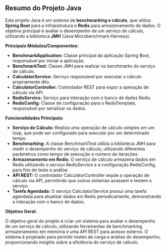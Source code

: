 ## Resumo do Projeto Java

Este projeto Java é um sistema de **benchmarking e cálculo**, que utiliza **Spring Boot** para a infraestrutura e **Redis** para armazenamento de dados. O objetivo principal é avaliar o desempenho de um serviço de cálculo, utilizando a biblioteca **JMH** (Java Microbenchmark Harness).

**Principais Módulos/Componentes:**

* **BenchmarkApplication:** Classe principal da aplicação Spring Boot, responsável por iniciar a aplicação.
* **BenchmarkTest:** Classe JMH para realizar os benchmarks do serviço de cálculo.
* **CalculatorService:** Serviço responsável por executar o cálculo propriamente dito.
* **CalculatorController:** Controlador REST para expor a operação de cálculo via API.
* **RedisService:** Serviço para interação com o banco de dados Redis.
* **RedisConfig:** Classe de configuração para o RedisTemplate, responsável por serializar os dados.

**Funcionalidades Principais:**

* **Serviço de Cálculo:** Realiza uma operação de cálculo simples em um loop, que pode ser configurado para executar por um determinado tempo.
* **Benchmarking:** A classe BenchmarkTest utiliza a biblioteca JMH para medir o desempenho do serviço de cálculo, utilizando diferentes parâmetros como tempo de execução e número de iterações.
* **Armazenamento em Redis:** O serviço de cálculo armazena dados em Redis utilizando o serviço RedisService e a configuração RedisConfig, para fins de teste e análise.
* **API REST:** O controlador CalculatorController expõe a operação de cálculo via API, permitindo que outros sistemas acessem e testem o serviço.
* **Tarefa Agendada:** O serviço CalculatorService possui uma tarefa agendada para atualizar dados em Redis periodicamente, demonstrando a interação com o banco de dados.

**Objetivo Geral:**

O objetivo geral do projeto é criar um sistema para avaliar o desempenho de um serviço de cálculo, utilizando ferramentas de benchmarking, armazenamento em memória e uma API REST para acesso externo. O sistema é projetado para permitir testes de carga e análise do desempenho, proporcionando insights sobre a eficiência do serviço de cálculo.
